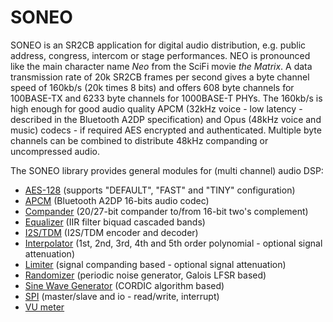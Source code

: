 # SONEO
<p>SONEO is an SR2CB application for digital audio distribution, e.g. public address, congress, intercom or stage performances. NEO is pronounced like the main character name <i>Neo</i> from the SciFi movie <i>the Matrix</i>. A data transmission rate of 20k SR2CB frames per second gives a byte channel speed of 160kb/s (20k times 8 bits) and offers 608 byte channels for 100BASE-TX and 6233 byte channels for 1000BASE-T PHYs. The 160kb/s is high enough for good audio quality APCM (32kHz voice - low latency - described in the Bluetooth A2DP specification) and Opus (48kHz voice and music) codecs - if required AES encrypted and authenticated. Multiple byte channels can be combined to distribute 48kHz companding or uncompressed audio.</p>
<p>The SONEO library provides general modules for (multi channel) audio DSP:</p>
<ul>
  <li><a href="lib/aes_enc.v">AES-128</a>  (supports "DEFAULT", "FAST" and "TINY" configuration)</li>
  <li><a href="lib/apcm_sbc4_enc.v">APCM</a>  (Bluetooth A2DP 16-bits audio codec)</li>
  <li><a href="lib/compander.v">Compander</a>  (20/27-bit compander to/from 16-bit two's complement)</li>
  <li><a href="lib/equalizer.v">Equalizer</a>  (IIR filter biquad cascaded bands)</li>
  <li><a href="lib/i2s_tdm_enc.v">I2S/TDM</a>  (I2S/TDM encoder and decoder)</li>
  <li><a href="lib/interpolator.v">Interpolator</a>  (1st, 2nd, 3rd, 4th and 5th order polynomial - optional signal attenuation)</li>
  <li><a href="lib/limiter.v">Limiter</a>  (signal companding based - optional signal attenuation)</li>
  <li><a href="lib/randomizer.v">Randomizer</a>  (periodic noise generator, Galois LFSR based)</li>
  <li><a href="lib/sine_wg_cor.v">Sine Wave Generator</a>  (CORDIC algorithm based)</li>
  <li><a href="lib/spi_slave.v">SPI</a>  (master/slave and io - read/write, interrupt)</li>
  <li><a href="lib/vu_meter.v">VU meter</a></li>
</ul>
